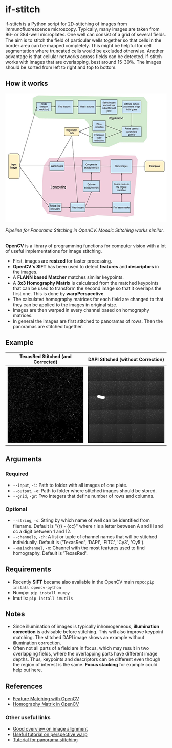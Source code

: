 # if-stitch

if-stitch is a Python script for 2D-stitching of images from immunofluorescence microscopy.
Typically, many images are taken from 96- or 384-well microplates. One well can consist of a grid of several fields.
The aim is to stitch the field of particular wells together so that cells in the border area can be mapped completely.
This might be helpful for cell segmentation where truncated cells would be excluded otherwise. Another advantage is that
cellular networks across fields can be detected.
if-stitch works with images that are overlapping, best around 15-30%. The images should be sorted from left to right
and top to bottom.

## How it works

<p align="center">
    <img src="./img/image_stitching_opencv_pipeline.png" alt="OpenCV Stitching pipeline" width="600" height="401">
</p>
<em>Pipeline for Panorama Stitching in OpenCV. Mosaic Stitching works similar.</em>
<br/><br/>

**OpenCV** is a library of programming functions for computer vision with a lot of useful implementations for image stitching.

* First, images are **resized** for faster processing.
* **OpenCV's SIFT** has been used to detect **features** and **descriptors** in the images.
* A **FLANN based Matcher** matches similar keypoints.
* A **3x3 Homography Matrix** is calculated from the matched keypoints that can be used to transform the second image so that it overlaps the first one. 
This is done by **warpPerspective**.
* The calculated homography matrices for each field are changed to that they can be applied to the images in original size.
* Images are then warped in every channel based on homography matrices.
* In general the images are first stitched to panoramas of rows. Then the panoramas are stitched together.

## Example

TexasRed Stitched (and Corrected)             |  DAPI Stitched (without Correction)
:-------------------------:|:-------------------------:
![TexasRed Stitched](./img/TexasRed_stitched.png)  |  ![DAPI Stitched](./img/DAPI_stitched.png)

## Arguments

### Required

* `--input`, `-i`: Path to folder with all images of one plate.
* `--output`, `-o`: Path to folder where stitched images should be stored.
* `--grid`, `-gr`: Two integers that define number of rows and columns.

### Optional

* `--string`, `-s`: String by which name of well can be identified from filename. Default is "{r} - {cc}" 
where r is a letter between A and H and cc a digit between 1 and 12.
* `--channels`, `-ch`: A list or tuple of channel names that will be stitched individually. 
Default is ('TexasRed', 'DAPI', 'FITC', 'Cy3', 'Cy5').
* `--mainchannel`, `-m`: Channel with the most features used to find homography. Default is 'TexasRed'.

## Requirements

* Recently **SIFT** became also available in the OpenCV main repo: `pip install opencv-python`
* Numpy: `pip install numpy`
* Imutils: `pip install imutils`

## Notes

* Since illumination of images is typically inhomogeneous, **illumination correction** is advisable before stitching.
This will also improve keypoint matching. The stitched DAPI image shows an example without illumination correction.
* Often not all parts of a field are in focus, which may result in two overlapping fields, where the overlapping parts
have different image depths. Thus, keypoints and descriptors can be different even though the region of interest is the same.
**Focus stacking** for example could help out here.

## References

* [Feature Matching with OpenCV](https://docs.opencv.org/master/dc/dc3/tutorial_py_matcher.html)
* [Homography Matrix in OpenCV](https://docs.opencv.org/master/d1/de0/tutorial_py_feature_homography.html)

### Other useful links

* [Good overview on image alignment](https://www.learnopencv.com/image-alignment-feature-based-using-opencv-c-python/)
* [Useful tutorial on perspective warp](https://medium.com/acmvit/how-to-project-an-image-in-perspective-view-of-a-background-image-opencv-python-d101bdf966bc)
* [Tutorial for panorama stitching](https://www.pyimagesearch.com/2016/01/11/opencv-panorama-stitching/)


